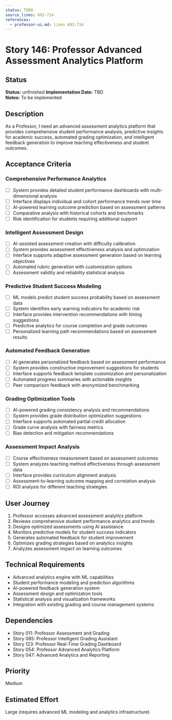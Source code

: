 ```yaml
---
status: TODO
source_lines: 692-714
references:
  - professor-ui.md: lines 692-714
---
```

# Story 146: Professor Advanced Assessment Analytics Platform

## Status
**Status:** unfinished
**Implementation Date:** TBD  
**Notes:** To be implemented

## Description
As a Professor, I need an advanced assessment analytics platform that provides comprehensive student performance analysis, predictive insights for academic success, automated grading optimization, and intelligent feedback generation to improve teaching effectiveness and student outcomes.

## Acceptance Criteria

### Comprehensive Performance Analytics
- [ ] System provides detailed student performance dashboards with multi-dimensional analysis
- [ ] Interface displays individual and cohort performance trends over time
- [ ] AI-powered learning outcome prediction based on assessment patterns
- [ ] Comparative analysis with historical cohorts and benchmarks
- [ ] Risk identification for students requiring additional support

### Intelligent Assessment Design
- [ ] AI-assisted assessment creation with difficulty calibration
- [ ] System provides assessment effectiveness analysis and optimization
- [ ] Interface supports adaptive assessment generation based on learning objectives
- [ ] Automated rubric generation with customization options
- [ ] Assessment validity and reliability statistical analysis

### Predictive Student Success Modeling
- [ ] ML models predict student success probability based on assessment data
- [ ] System identifies early warning indicators for academic risk
- [ ] Interface provides intervention recommendations with timing suggestions
- [ ] Predictive analytics for course completion and grade outcomes
- [ ] Personalized learning path recommendations based on assessment results

### Automated Feedback Generation
- [ ] AI generates personalized feedback based on assessment performance
- [ ] System provides constructive improvement suggestions for students
- [ ] Interface supports feedback template customization and personalization
- [ ] Automated progress summaries with actionable insights
- [ ] Peer comparison feedback with anonymized benchmarking

### Grading Optimization Tools
- [ ] AI-powered grading consistency analysis and recommendations
- [ ] System provides grade distribution optimization suggestions
- [ ] Interface supports automated partial credit allocation
- [ ] Grade curve analysis with fairness metrics
- [ ] Bias detection and mitigation recommendations

### Assessment Impact Analysis
- [ ] Course effectiveness measurement based on assessment outcomes
- [ ] System analyzes teaching method effectiveness through assessment data
- [ ] Interface provides curriculum alignment analysis
- [ ] Assessment-to-learning outcome mapping and correlation analysis
- [ ] ROI analysis for different teaching strategies

## User Journey
1. Professor accesses advanced assessment analytics platform
2. Reviews comprehensive student performance analytics and trends
3. Designs optimized assessments using AI assistance
4. Monitors predictive models for student success indicators
5. Generates automated feedback for student improvement
6. Optimizes grading strategies based on analytics insights
7. Analyzes assessment impact on learning outcomes

## Technical Requirements
- Advanced analytics engine with ML capabilities
- Student performance modeling and prediction algorithms
- AI-powered feedback generation system
- Assessment design and optimization tools
- Statistical analysis and visualization frameworks
- Integration with existing grading and course management systems

## Dependencies
- Story 011: Professor Assessment and Grading
- Story 085: Professor Intelligent Grading Assistant
- Story 123: Professor Real-Time Grading Dashboard
- Story 054: Professor Advanced Analytics Platform
- Story 047: Advanced Analytics and Reporting

## Priority
Medium

## Estimated Effort
Large (requires advanced ML modeling and analytics infrastructure)
